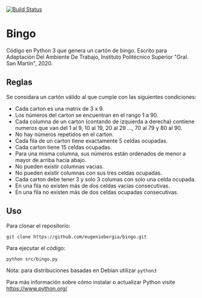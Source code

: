 [![Build Status](https://travis-ci.com/eugeniobergia/bingo.svg?branch=master)](https://travis-ci.com/eugeniobergia/bingo)
# Bingo

Código en Python 3 que genera un cartón de bingo.
Escrito para Adaptación Del Ambiente De Trabajo, Instituto Politécnico Superior "Gral. San Martín", 2020.

## Reglas
Se considara un cartón válido al que cumple con las siguientes condiciones:
* Cada carton es una matrix de 3 x 9.
* Los números del carton se encuentran en el rango 1 a 90.
* Cada columna de un carton (contando de izquierda a derecha) contiene numeros que van del 1 al 9, 10 al 19, 20 al 29 ..., 70 al 79 y 80 al 90.
* No hay números repetidos en el carton.
* Cada fila de un carton tiene exactamente 5 celdas ocupadas.
* Cada carton tiene 15 celdas ocupadas.
* Para una misma columna, sus números están ordenados de menor a mayor de arriba hacia abajo.
* No pueden existir columnas vacias.
* No pueden existir columnas con sus tres celdas ocupadas.
* Cada carton debe tener 3 y solo 3 columas con solo una celda ocupada.
* En una fila no existen más de dos celdas vacías consecutivas.
* En una fila no existen más de dos celdas ocupadas consecutivas.

## Uso
Para clonar el repositorio:
```
git clone https://github.com/eugeniobergia/bingo.git
```

Para ejecutar el código:
```
python src/bingo.py
```
Nota: para distribuciones basadas en Debian utilizar `python3`

Para más información sobre cómo instalar o actualizar Python visite https://www.python.org/
